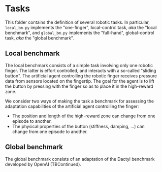 # Tasks

This folder contains the definition of several robotic tasks. In particular, `local_bm.py` implements the "one-finger", local-control task, *aka* the "local benchmark", and `global_bm.py` implements the "full-hand", global-control task, *aka* the "global benchmark".

## Local benchmark

The local benchmark consists of a simple task involving only one robotic finger. The latter is effort controlled, and interacts with a so-called "sliding button". The artificial agent controlling the robotic finger receives pressure data from sensors located on the fingertip. The goal for the agent is to lift the button by pressing with the finger so as to place it in the high-reward zone. 

We consider two ways of making the task a benchmark for assessing the adaptation capabilities of the artificial agent controlling the finger:
- The position and length of the high-reward zone can change from one episode to another.
- The physical properties of the button (stiffness,  damping, ...) can change from one episode to another.

## Global benchmark

The global benchmark consists of an adaptation of the Dactyl benchmark developed by OpenAI (TBContinued).
